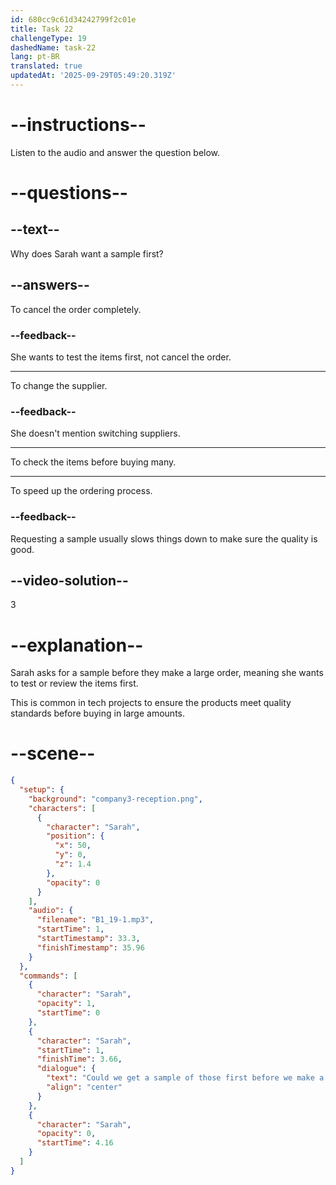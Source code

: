 ```yaml
---
id: 680cc9c61d34242799f2c01e
title: Task 22
challengeType: 19
dashedName: task-22
lang: pt-BR
translated: true
updatedAt: '2025-09-29T05:49:20.319Z'
---
```


<!-- (Audio) Sarah: Could we get a sample of those first before we make a large order? -->

# --instructions--

Listen to the audio and answer the question below.

# --questions--

## --text--

Why does Sarah want a sample first?

## --answers--

To cancel the order completely.

### --feedback--

She wants to test the items first, not cancel the order.

---

To change the supplier.

### --feedback--

She doesn't mention switching suppliers.

---

To check the items before buying many.

---

To speed up the ordering process.

### --feedback--

Requesting a sample usually slows things down to make sure the quality is good.

## --video-solution--

3

# --explanation--

Sarah asks for a sample before they make a large order, meaning she wants to test or review the items first.

This is common in tech projects to ensure the products meet quality standards before buying in large amounts.

# --scene--

```json
{
  "setup": {
    "background": "company3-reception.png",
    "characters": [
      {
        "character": "Sarah",
        "position": {
          "x": 50,
          "y": 0,
          "z": 1.4
        },
        "opacity": 0
      }
    ],
    "audio": {
      "filename": "B1_19-1.mp3",
      "startTime": 1,
      "startTimestamp": 33.3,
      "finishTimestamp": 35.96
    }
  },
  "commands": [
    {
      "character": "Sarah",
      "opacity": 1,
      "startTime": 0
    },
    {
      "character": "Sarah",
      "startTime": 1,
      "finishTime": 3.66,
      "dialogue": {
        "text": "Could we get a sample of those first before we make a large order?",
        "align": "center"
      }
    },
    {
      "character": "Sarah",
      "opacity": 0,
      "startTime": 4.16
    }
  ]
}
```
